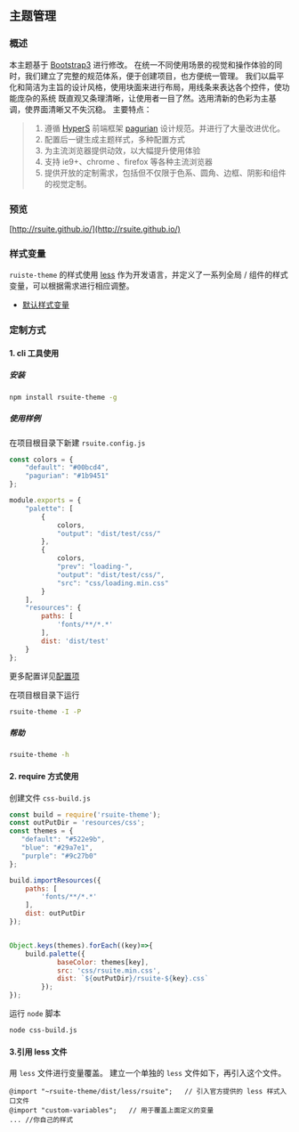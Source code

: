 ## 主题管理
### 概述
本主题基于 [Bootstrap3](https://github.com/twbs/bootstrap) 进行修改。
在统一不同使用场景的视觉和操作体验的同时，我们建立了完整的规范体系，便于创建项目，也方便统一管理。
我们以扁平化和简洁为主旨的设计风格，使用块面来进行布局，用线条来表达各个控件，使功能庞杂的系统 既直观又条理清晰，让使用者一目了然。选用清新的色彩为主基调，使界面清晰又不失沉稳。
主要特点：
> 1. 遵循 [HyperS](http://www.hypers.com) 前端框架 [pagurian](http://pagurian.com/design/) 设计规范。并进行了大量改进优化。
> 2. 配置后一键生成主题样式，多种配置方式
> 3. 为主流浏览器提供动效，以大幅提升使用体验
> 4. 支持 ie9+、chrome 、firefox 等各种主流浏览器
> 5. 提供开放的定制需求，包括但不仅限于色系、圆角、边框、阴影和组件的视觉定制。

### 预览
[http://rsuite.github.io/](http://rsuite.github.io/)

### 样式变量
`ruiste-theme` 的样式使用 [less](http://less.bootcss.com/) 作为开发语言，并定义了一系列全局 / 组件的样式变量，可以根据需求进行相应调整。
- [默认样式变量](https://github.com/rsuite/rsuite-theme/blob/master/src/less/variables.less)

### 定制方式
#### 1. cli 工具使用
##### 安装
```bash
npm install rsuite-theme -g
```

##### 使用样例
在项目根目录下新建 `rsuite.config.js`

```javascript
const colors = {
    "default": "#00bcd4",
    "pagurian": "#1b9451"
};

module.exports = {
    "palette": [
        {
            colors,
            "output": "dist/test/css/"
        },
        {
            colors,
            "prev": "loading-",
            "output": "dist/test/css/",
            "src": "css/loading.min.css"
        }
    ],
    "resources": {
        paths: [
            'fonts/**/*.*'
        ],
        dist: 'dist/test'
    }
};
```
更多配置详见[配置项](https://github.com/rsuite/rsuite-theme/tree/dev#%E9%85%8D%E7%BD%AE%E9%A1%B9)

在项目根目录下运行
```bash
rsuite-theme -I -P
```
##### 帮助

```bash
rsuite-theme -h
```

#### 2. require 方式使用
创建文件 `css-build.js`
```javascript
const build = require('rsuite-theme');
const outPutDir = 'resources/css';
const themes = {
   "default": "#522e9b",
   "blue": "#29a7e1",
   "purple": "#9c27b0"
};

build.importResources({
    paths: [
        'fonts/**/*.*'
    ],
    dist: outPutDir
});


Object.keys(themes).forEach((key)=>{
    build.palette({
            baseColor: themes[key],
            src: 'css/rsuite.min.css',
            dist: `${outPutDir}/rsuite-${key}.css`
        });
});
```
运行 `node` 脚本
```bash
node css-build.js
```

#### 3.引用 less 文件
用 `less` 文件进行变量覆盖。
建立一个单独的 `less` 文件如下，再引入这个文件。
```less
@import "~rsuite-theme/dist/less/rsuite";   // 引入官方提供的 less 样式入口文件
@import "custom-variables";   // 用于覆盖上面定义的变量
... //你自己的样式
```
